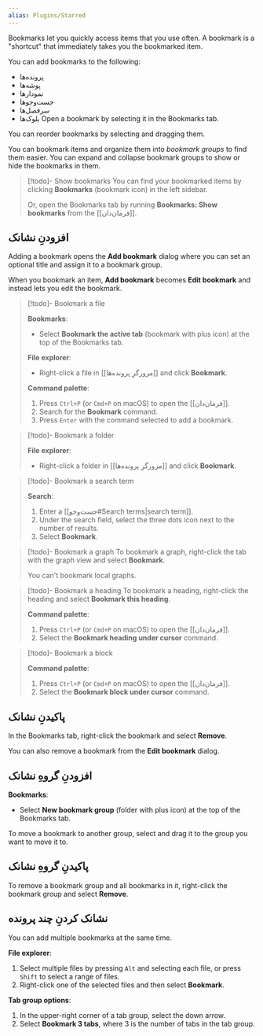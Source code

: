 ```yaml
---
alias: Plugins/Starred
---
```


Bookmarks let you quickly access items that you use often. A bookmark is a "shortcut" that immediately takes you the bookmarked item.

You can add bookmarks to the following:

- پرونده‌ها
- پوشه‌ها
- نمودارها
- جست‌وجوها
- سرفصل‌ها
- بلوک‌ها
Open a bookmark by selecting it in the Bookmarks tab.

You can reorder bookmarks by selecting and dragging them.

You can bookmark items and organize them into _bookmark groups_ to find them easier. You can expand and collapse bookmark groups to show or hide the bookmarks in them.

> [!todo]- Show bookmarks
> You can find your bookmarked items by clicking **Bookmarks** (bookmark icon) in the left sidebar.
>
> Or, open the Bookmarks tab by running **Bookmarks: Show bookmarks** from the [[فرمان‌دان]].

## افزودنِ نشانک

Adding a bookmark opens the **Add bookmark** dialog where you can set an optional title and assign it to a bookmark group.

When you bookmark an item, **Add bookmark** becomes **Edit bookmark** and instead lets you edit the bookmark.

> [!todo]- Bookmark a file
>
> **Bookmarks**:
>
> - Select **Bookmark the active tab** (bookmark with plus icon) at the top of the Bookmarks tab.
>
> **File explorer**:
>
> - Right-click a file in [[مرورگرِ پرونده‌ها]] and click **Bookmark**.
>
> **Command palette**:
>
> 1. Press `Ctrl+P` (or `Cmd+P` on macOS) to open the [[فرمان‌دان]].
> 2. Search for the **Bookmark** command.
> 3. Press `Enter` with the command selected to add a bookmark.

> [!todo]- Bookmark a folder
>
> **File explorer**:
>
> - Right-click a folder in [[مرورگرِ پرونده‌ها]] and click **Bookmark**.

> [!todo]- Bookmark a search term
>
> **Search**:
>
> 1. Enter a [[جست‌وجو#Search terms|search term]].
> 2. Under the search field, select the three dots icon next to the number of results.
> 3. Select **Bookmark**.

> [!todo]- Bookmark a graph
> To bookmark a graph, right-click the tab with the graph view and select **Bookmark**.
>
> You can't bookmark local graphs.

> [!todo]- Bookmark a heading
> To bookmark a heading, right-click the heading and select **Bookmark this heading**.
>
> **Command palette**:
>
> 1. Press `Ctrl+P` (or `Cmd+P` on macOS) to open the [[فرمان‌دان]].
> 2. Select the **Bookmark heading under cursor** command.

> [!todo]- Bookmark a block
>
> **Command palette**:
>
> 1. Press `Ctrl+P` (or `Cmd+P` on macOS) to open the [[فرمان‌دان]].
> 2. Select the **Bookmark block under cursor** command.

## پاکیدنِ نشانک

In the Bookmarks tab, right-click the bookmark and select **Remove**.

You can also remove a bookmark from the **Edit bookmark** dialog.

## افزودنِ گروهِ نشانک
**Bookmarks**:

- Select **New bookmark group** (folder with plus icon) at the top of the Bookmarks tab.

To move a bookmark to another group, select and drag it to the group you want to move it to.

## پاکیدنِ گروهِ نشانک

To remove a bookmark group and all bookmarks in it, right-click the bookmark group and select **Remove**.

## نشانک کردنِ چند پرونده

You can add multiple bookmarks at the same time.

**File explorer**:

1. Select multiple files by pressing `Alt` and selecting each file, or press `Shift` to select a range of files.
2. Right-click one of the selected files and then select **Bookmark**.

**Tab group options**:

1. In the upper-right corner of a tab group, select the down arrow.
2. Select **Bookmark 3 tabs**, where 3 is the number of tabs in the tab group.

